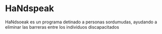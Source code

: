 # HaNdspeak
HaNdsoeak es un programa detinado a personas sordumudas, ayudando a eliminar las barreras entre los individuos discapacitados
